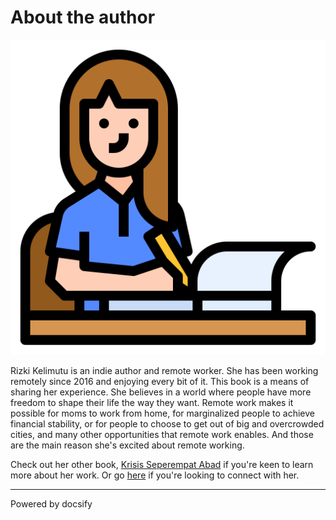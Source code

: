 # About the author

![logo](../_media/author.svg ':size=20%')

Rizki Kelimutu is an indie author and remote worker. She has been working remotely since 2016 and enjoying every bit of it. This book is a means of sharing her experience. She believes in a world where people have more freedom to shape their life the way they want. Remote work makes it possible for moms to work from home, for marginalized people to achieve financial stability, or for people to choose to get out of big and overcrowded cities, and many other opportunities that remote work enables. And those are the main reason she's excited about remote working.

Check out her other book, [Krisis Seperempat Abad](https://kelimuttu.co/books/) if you're keen to learn more about her work. Or go [here](https://kelimuttu.co/contact/) if you're looking to connect with her. 

----

<a href="https://docsify.js.org" target="_blank" style="color: inherit; font-weight: normal; text-decoration: none;">Powered by docsify</a>